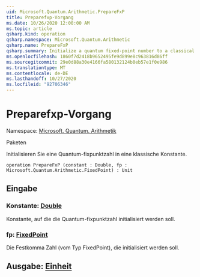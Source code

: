 ```yaml
---
uid: Microsoft.Quantum.Arithmetic.PrepareFxP
title: Preparefxp-Vorgang
ms.date: 10/26/2020 12:00:00 AM
ms.topic: article
qsharp.kind: operation
qsharp.namespace: Microsoft.Quantum.Arithmetic
qsharp.name: PrepareFxP
qsharp.summary: Initialize a quantum fixed-point number to a classical constant.
ms.openlocfilehash: 1860f7d2418b9652495fe9d899e8c963816d86ff
ms.sourcegitcommit: 29e0d88a30e4166fa580132124b0eb57e1f0e986
ms.translationtype: MT
ms.contentlocale: de-DE
ms.lasthandoff: 10/27/2020
ms.locfileid: "92706346"
---
```

# <a name="preparefxp-operation"></a>Preparefxp-Vorgang

Namespace: [Microsoft. Quantum. Arithmetik](xref:Microsoft.Quantum.Arithmetic)

Paketen [](https://nuget.org/packages/)


Initialisieren Sie eine Quantum-fixpunktzahl in eine klassische Konstante.

```qsharp
operation PrepareFxP (constant : Double, fp : Microsoft.Quantum.Arithmetic.FixedPoint) : Unit
```


## <a name="input"></a>Eingabe

### <a name="constant--double"></a>Konstante: [Double](xref:microsoft.quantum.lang-ref.double)

Konstante, auf die die Quantum-fixpunktzahl initialisiert werden soll.


### <a name="fp--fixedpoint"></a>fp: [FixedPoint](xref:Microsoft.Quantum.Arithmetic.FixedPoint)

Die Festkomma Zahl (vom Typ FixedPoint), die initialisiert werden soll.



## <a name="output--unit"></a>Ausgabe: [Einheit](xref:microsoft.quantum.lang-ref.unit)

